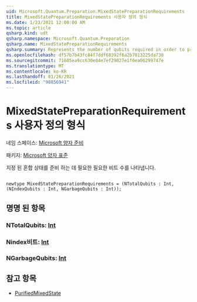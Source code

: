 ```yaml
---
uid: Microsoft.Quantum.Preparation.MixedStatePreparationRequirements
title: MixedStatePreparationRequirements 사용자 정의 형식
ms.date: 1/23/2021 12:00:00 AM
ms.topic: article
qsharp.kind: udt
qsharp.namespace: Microsoft.Quantum.Preparation
qsharp.name: MixedStatePreparationRequirements
qsharp.summary: Represents the number of qubits required in order to prepare a given mixed state.
ms.openlocfilehash: df57b7b43fc84f7ddf68392f6a2b7013225da730
ms.sourcegitcommit: 71605ea9cc630e84e7ef29027e1f0ea06299747e
ms.translationtype: MT
ms.contentlocale: ko-KR
ms.lasthandoff: 01/26/2021
ms.locfileid: "98856941"
---
```

# <a name="mixedstatepreparationrequirements-user-defined-type"></a>MixedStatePreparationRequirements 사용자 정의 형식

네임 스페이스: [Microsoft 양자 준비](xref:Microsoft.Quantum.Preparation)

패키지: [Microsoft 양자 표준](https://nuget.org/packages/Microsoft.Quantum.Standard)


지정 된 혼합 상태를 준비 하는 데 필요한 필요한 비트 수를 나타냅니다.

```qsharp

newtype MixedStatePreparationRequirements = (NTotalQubits : Int, (NIndexQubits : Int, NGarbageQubits : Int));
```



## <a name="named-items"></a>명명 된 항목

### <a name="ntotalqubits--int"></a>NTotalQubits: [Int](xref:microsoft.quantum.lang-ref.int)


### <a name="nindexqubits--int"></a>Nindex비트: [Int](xref:microsoft.quantum.lang-ref.int)


### <a name="ngarbagequbits--int"></a>NGarbageQubits: [Int](xref:microsoft.quantum.lang-ref.int)



## <a name="see-also"></a>참고 항목

- [PurifiedMixedState](xref:Microsoft.Quantum.PurifiedMixedState)